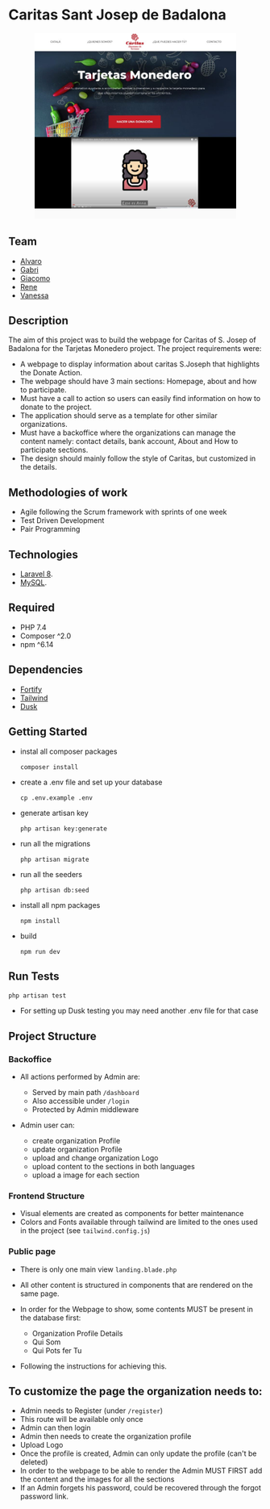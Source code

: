 # Caritas Sant Josep de Badalona 

<p align="center"><a href="#" target="_blank"><img src="https://github.com/pilpod/Caritas/blob/master/repository/img/landing-caritas.JPG" width="400"></a></p>

## Team
- [Alvaro ](https://github.com/raykotab)
- [Gabri](https://github.com/G4BR1TRZ)
- [Giacomo](https://github.com/pilpod)
- [Rene](https://github.com/renejfc)
- [Vanessa](https://github.com/vanessacor)


## Description

The aim of this project was to build the webpage for Caritas of S. Josep of Badalona for the Tarjetas Monedero project.
The project requirements were:
- A webpage to display information about caritas S.Joseph that highlights the Donate Action.
- The webpage should have 3 main sections: Homepage, about and how to participate.
- Must have a call to action so users can easily find information on how to donate to the project.
- The application should serve as a template for other similar organizations.
- Must have a backoffice where the organizations can manage the content namely: contact details, bank account, About and How to participate sections. 
- The design should mainly follow the style of Caritas, but customized in the details.


## Methodologies of work

- Agile following the Scrum framework with sprints of one week
- Test Driven Development
- Pair Programming

## Technologies

- [Laravel 8](https://laravel.com/).
- [MySQL](https://www.mysql.com/).

## Required

- PHP 7.4
- Composer ^2.0
- npm ^6.14

## Dependencies

- [Fortify](https://laravel.com/docs/8.x/fortify)
- [Tailwind ](https://tailwindcss.com/)
- [Dusk](https://laravel.com/docs/8.x/dusk)

## Getting Started


- instal all composer packages

    ```
    composer install
    ```

- create a .env file and set up your database 

    ```
    cp .env.example .env 
    ```

- generate artisan key

    ```
    php artisan key:generate
    ```

- run all the migrations

    ```
    php artisan migrate
    ```

- run all the seeders

    ```
    php artisan db:seed
    ```

- install all npm packages

    ```
    npm install
    ```

- build 

    ```
    npm run dev
    ```

## Run Tests

```
php artisan test
```
- For setting up Dusk testing you may need another .env file for that case


## Project Structure

### Backoffice
- All actions performed by Admin are:
    - Served by main path ``` /dashboard ```
    - Also accessible under ```/login```
    - Protected by Admin middleware

- Admin user can:
    - create organization Profile
    - update organization Profile
    - upload  and change organization Logo
    - upload content to the sections in both languages
    - upload a image for each section
    
 ### Frontend Structure
 
 - Visual elements are created as components for better maintenance
 - Colors and Fonts available through tailwind are limited to the ones used in the project (see ```tailwind.config.js```)

### Public page

- There is only one main view ```landing.blade.php```
- All other content is structured in components that are rendered on the same page.
- In order for the Webpage to show, some contents MUST be present in the database first:

    - Organization Profile Details
    - Qui Som
    - Qui Pots fer Tu

- Following the instructions for achieving this.


## To customize the page the organization needs to:

- Admin needs to Register (under ```/register```)
- This route will be available only once
- Admin can then login
- Admin then needs to create the organization profile
- Upload Logo
- Once the profile is created, Admin can only update the profile (can't be deleted)
- In order to the webpage to be able to render the Admin MUST FIRST add the content and the images for all the sections
- If an Admin forgets his password, could be recovered through the forgot password link.